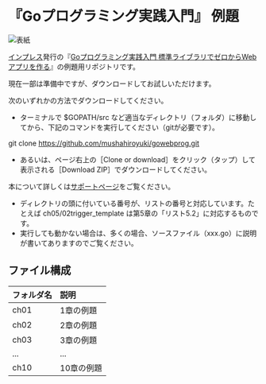 # 『Goプログラミング実践入門』 例題

![表紙](http://www.marlin-arms.com/jpn/arts/books-small/goweb.png)

[インプレス](http://book.impress.co.jp/booklist/)発行の『[Goプログラミング実践入門 標準ライブラリでゼロからWebアプリを作る](http://www.marlin-arms.com/support/goweb/)』の例題用リポジトリです。

現在一部は準備中ですが、ダウンロードしてお試しいただけます。

次のいずれかの方法でダウンロードしてください。

* ターミナルで $GOPATH/src</tt> など適当なディレクトリ（フォルダ）に移動してから、下記のコマンドを実行してください（gitが必要です）。

 git clone https://github.com/mushahiroyuki/gowebprog.git

* あるいは、ページ右上の［Clone or download］をクリック（タップ）して表示される［Download ZIP］でダウンロードしてください。


本について詳しくは[サポートページ](http://www.marlin-arms.com/support/goweb/)をご覧ください。

* ディレクトリの頭に付いている番号が、リストの番号と対応しています。たとえば ch05/02trigger_template は第5章の「リスト5.2」に対応するものです。
* 実行しても動かない場合は、多くの場合、ソースファイル（xxx.go）に説明が書いてありますのでご覧ください。

## ファイル構成

|フォルダ名  |説明         |
|:--        |:--         |
|ch01       |1章の例題    |
|ch02       |2章の例題    |
|ch03       |3章の例題    |
|...        |...         |
|ch10       |10章の例題   |

